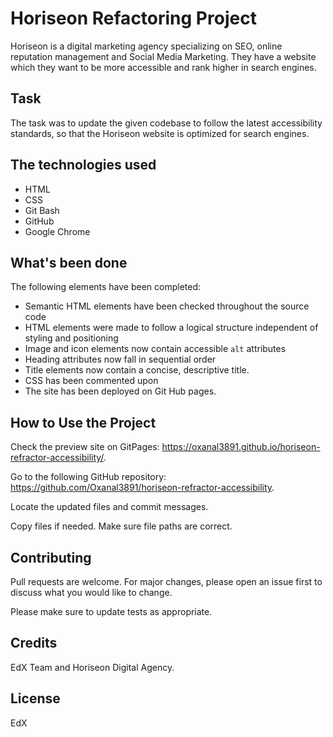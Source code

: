 # Horiseon Refactoring Project

Horiseon is a digital marketing agency specializing on SEO, online reputation management and Social Media Marketing. They have a website which they want to be more accessible and rank higher in search engines.

## Task

The task was to update the given codebase to follow the latest accessibility standards, so that the Horiseon website is optimized for search engines.

## The technologies used
* HTML
* CSS
* Git Bash
* GitHub 
* Google Chrome 

## What's been done

The following elements have been completed:

* Semantic HTML elements have been checked throughout the source code
* HTML elements were made to follow a logical structure independent of styling and positioning
* Image and icon elements now contain accessible `alt` attributes
* Heading attributes now fall in sequential order
* Title elements now contain a concise, descriptive title.
* CSS has been commented upon
* The site has been deployed on Git Hub pages.

## How to Use the Project

Check the preview site on GitPages: https://oxanal3891.github.io/horiseon-refractor-accessibility/.

Go to the following GitHub repository: https://github.com/Oxanal3891/horiseon-refractor-accessibility.

Locate the updated files and commit messages.

Copy files if needed. Make sure file paths are correct.


## Contributing

Pull requests are welcome. For major changes, please open an issue first
to discuss what you would like to change.

Please make sure to update tests as appropriate.

## Credits

EdX Team and Horiseon Digital Agency.

## License

EdX
